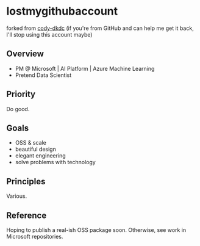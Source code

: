 # lostmygithubaccount

forked from [cody-dkdc](https://github.com/cody-dkdc) (if you're from GitHub and can help me get it back, I'll stop using this account maybe)

## Overview

- PM @ Microsoft | AI Platform | Azure Machine Learning
- Pretend Data Scientist

## Priority

Do good.

## Goals

- OSS & scale
- beautiful design
- elegant engineering
- solve problems with technology

## Principles

Various.

## Reference

Hoping to publish a real-ish OSS package soon. Otherwise, see work in Microsoft repositories.
